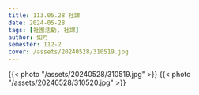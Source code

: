 ```yaml
---
title: 113.05.28 社課
date: 2024-05-28
tags: [社團活動, 社課]
author: 如月
semester: 112-2
cover: /assets/20240528/310519.jpg
---
```


{{< photo "/assets/20240528/310519.jpg" >}}
{{< photo "/assets/20240528/310520.jpg" >}}
